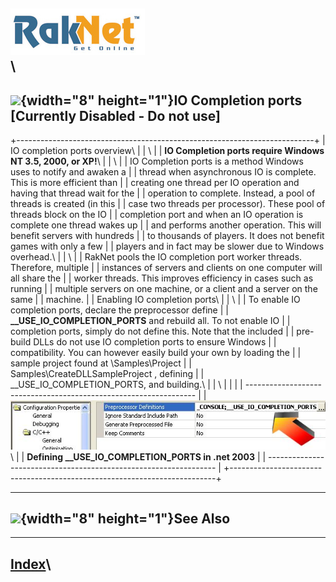 ![Oculus VR, Inc.](RakNetLogo.jpg)\
\
  ----------------------------------------------------------------------------------------------
  ![](spacer.gif){width="8" height="1"}IO Completion ports \[Currently Disabled - Do not use\]
  ----------------------------------------------------------------------------------------------

+--------------------------------------------------------------------------+
| IO completion ports overview\                                            |
| \                                                                        |
| **IO Completion ports require Windows NT 3.5, 2000, or XP!**\            |
| \                                                                        |
| IO Completion ports is a method Windows uses to notify and awaken a      |
| thread when asynchronous IO is complete. This is more efficient than     |
| creating one thread per IO operation and having that thread wait for the |
| operation to complete. Instead, a pool of threads is created (in this    |
| case two threads per processor). These pool of threads block on the IO   |
| completion port and when an IO operation is complete one thread wakes up |
| and performs another operation. This will benefit servers with hundreds  |
| to thousands of players. It does not benefit games with only a few       |
| players and in fact may be slower due to Windows overhead.\              |
| \                                                                        |
| RakNet pools the IO completion port worker threads. Therefore, multiple  |
| instances of servers and clients on one computer will all share the      |
| worker threads. This improves efficiency in cases such as running        |
| multiple servers on one machine, or a client and a server on the same    |
| machine.                                                                 |
| Enabling IO completion ports\                                            |
| \                                                                        |
| To enable IO completion ports, declare the preprocessor define           |
| **\_\_USE\_IO\_COMPLETION\_PORTS** and rebuild all. To not enable IO     |
| completion ports, simply do not define this. Note that the included      |
| pre-build DLLs do not use IO completion ports to ensure Windows          |
| compatibility. You can however easily build your own by loading the      |
| sample project found at \\Samples\\Project                               |
| Samples\\CreateDLLSampleProject , defining                               |
| \_\_USE\_IO\_COMPLETION\_PORTS, and building.\                           |
| \                                                                        |
|                                                                          |
|   -----------------------------------------------------------------      |
|   [![](useiocompletionportssmall.jpg)](useiocompletionports.jpg)\        |
|   **Defining \_\_USE\_IO\_COMPLETION\_PORTS in .net 2003**               |
|   -----------------------------------------------------------------      |
+--------------------------------------------------------------------------+

  -----------------------------------------------
  ![](spacer.gif){width="8" height="1"}See Also
  -----------------------------------------------

  ----------------------
  [Index](index.html)\
  ----------------------


